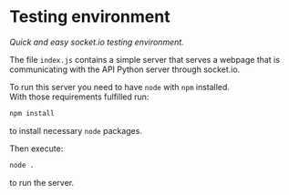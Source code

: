 # Testing environment

*Quick and easy socket.io testing environment.*

The file `index.js` contains a simple server that serves a webpage that is communicating with the API Python server through socket.io.

To run this server you need to have `node` with `npm` installed.\
With those requirements fulfilled run:
```bash
npm install
```
to install necessary `node` packages.

Then execute:
```bash
node .
```
to run the server.
